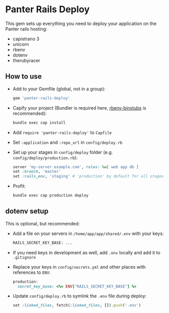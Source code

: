 # Panter Rails Deploy

This gem sets up everything you need to deploy your application on the Panter rails hosting:

- capistrano 3
- unicorn
- rbenv
- dotenv
- therubyracer

## How to use

- Add to your Gemfile (global, not in a group):
  ```ruby
  gem 'panter-rails-deploy'
  ```

- Capify your project (Bundler is required here, [rbenv-binstubs](https://github.com/ianheggie/rbenv-binstubs) is recommended):
  ```sh
  bundle exec cap install
  ```

- Add `require 'panter-rails-deploy'` to `Capfile`

- Set `:application` and `:repo_url` in `config/deploy.rb`

- Set up your stages in `config/deploy` folder (e.g. `config/deploy/production.rb`):
  ```ruby
  server 'my-server.example.com', roles: %w[ web app db ]
  set :branch, 'master'
  set :rails_env, 'staging' # 'production' by default for all stages
  ```

- Profit:
  ```sh
  bundle exec cap production deploy
  ```

## dotenv setup

This is optional, but recommended:

- Add a file on your servers in `/home/app/app/shared/.env` with your keys:
  ```sh
  RAILS_SECRET_KEY_BASE: ...
  ```

- If you need keys in development as well, add `.env` locally and add it to `.gitignore`

- Replace your keys in `config/secrets.yml` and other places with references to `ENV`:
  ```ruby
  production:
    secret_key_base: <%= ENV["RAILS_SECRET_KEY_BASE"] %>
  ```

- Update `config/deploy.rb` to symlink the `.env` file during deploy:
  ```ruby
  set :linked_files, fetch(:linked_files, []).push('.env')
  ```

